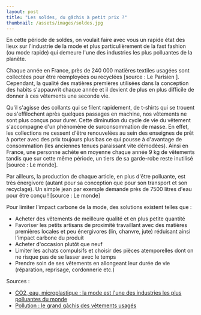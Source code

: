 ```yaml
---
layout: post
title: "Les soldes, du gâchis à petit prix ?"
thumbnail: /assets/images/soldes.jpg
---
```

En cette période de soldes, on voulait faire avec vous un rapide état des lieux sur l'industrie de la mode et plus particulièrement de la fast fashion (ou mode rapide) qui demeure l'une des industries les plus polluantes de la planète.

<!--more-->

Chaque année en France, près de 240 000 matières textiles usagées sont collectées pour être réemployées ou recyclées [source : Le Parisien ]. Cependant, la qualité des matières premières utilisées dans la conception des habits s'appauvrit chaque année et il devient de plus en plus difficile de donner à ces vêtements une seconde vie.

Qu'il s'agisse des collants qui se filent rapidement, de t-shirts qui se trouent ou s'effilochent après quelques passages en machine, nos vêtements ne sont plus conçus pour durer. Cette diminution du cycle de vie du vêtement s'accompagne d'un phénomène de surconsommation de masse. En effet, les collections ne cessent d'être renouvelées au sein des enseignes de prêt à porter avec des prix toujours plus bas ce qui pousse à d'avantage de consommation (les anciennes tenues paraissant vite démodées). Ainsi en France, une personne achète en moyenne chaque année 9 kg de vêtements tandis que sur cette même période, un tiers de sa garde-robe reste inutilisé [source : Le monde].

Par ailleurs, la production de chaque article, en plus d'être polluante, est très énergivore (autant pour sa conception que pour son transport et son recyclage). Un simple jean par exemple demande près de 7500 litres d'eau pour être conçu ! [source : Le monde]

Pour limiter l'impact carbone de la mode, des solutions existent telles que :

- Acheter des vêtements de meilleure qualité et en plus petite quantité
- Favoriser les petits artisans de proximité travaillant avec des matières premières locales et peu énergivores (lin, chanvre, jute) réduisant ainsi l'impact carbone du produit
- Acheter d'occasion plutôt que neuf
- Limiter les achats compulsifs et choisir des pièces atemporelles dont on ne risque pas de se lasser avec le temps
- Prendre soin de ses vêtements en allongeant leur durée de vie (réparation, reprisage, cordonnerie etc.)

Sources :

* [CO2, eau, microplastique : la mode est l'une des industries les plus polluantes du monde](https://www.lemonde.fr/les-decodeurs/article/2019/09/01/co2-eau-microplastique-la-mode-est-l-une-des-industries-les-plus-polluantes-du-monde_5505091_4355770.html)
* [Pollution : le grand gâchis des vêtements usagés](http://www.leparisien.fr/environnement/pollution-le-grand-gachis-des-vetements-usages-24-01-2020-8243220.php)
